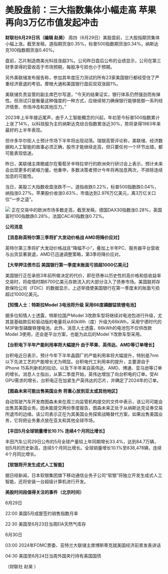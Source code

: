 

# 美股盘前：三大指数集体小幅走高 苹果再向3万亿市值发起冲击

**财联社6月29日讯（编辑 赵昊）**
周四（6月29日）美股盘前，三大股指期货集体小幅上涨。截至发稿，道指期货涨0.35%，标普500指数期货涨0.34%，纳斯达克100指数期货涨0.40%。

盘前，芯片制造商美光科技涨超3%。公司昨日盘后公布的业绩显示，公司在第三财季录得的营收高于市场预期，每股净亏损也小于预期。

另外美联储发布报告称，参加其年度压力测试的所有23家美国银行都经受住了严重经济衰退的考验。摩根大通和美国银行盘前双双涨超1%。

美联储负责监管的副主席巴尔写道，“今天的结果证实，银行体系仍然强劲而有弹性。但测试只是衡量这种强度的一种方式，应继续努力确保银行能够抵御一系列经济情景、市场冲击和其他压力。”

2023年上半年接近尾声，由于人工智能概念的兴起，年初至今标普500指数累计上涨了14%，以科技股为主的纳斯达克综合指数累涨近30%，势将录得1983年来最好的上半年表现。

但许多华尔街人士预计市场下半年将出现动荡。瑞银高管评论称，美联储、经济数据和人工智能的故事必须正确，股市才能继续走高，但只要任何一个环节出错，都可能表现低迷。

昨日，美联储主席鲍威尔在葡萄牙辛特拉举行的欧洲央行研讨会上表示，预计未来会出现更多的紧缩力量。他重申，多数决策者预计今年将再加息两次，不排除连续加息的可能性。

当日，美股三大指数收盘涨跌不一。道指收跌0.22%，标普500指数跌0.04%，纳指涨0.27%。苹果股价收涨0.63%，市值达到2.976万亿美元，离3万亿关口仅“一步之遥”。

![](https://inews.gtimg.com/om_bt/OX86SR1svn2VLjz8nfUGJDJPVlqeSBknd0RmFwnw7ki-sAA/1000)
正在交易中的欧洲市场多数走高，截至发稿，德国DAX30指数涨0.28%，英国富时100指数跌0.28%，法国CAC40指数涨0.72%。

**公司消息**

**【消息称英特尔第三季将扩大发动价格战 AMD将降价应对】**

英特尔第三季将扩大发动价格战且“降幅不小”，叠加上半年PC、服务器平台营收与出货显著衰退，AMD已迅速调整策略，第3季将降价应对。

**【大举押注债市后 美国银行第一季度末账面亏损超1000亿美元】**

美国银行正在承担3年前所做决定的代价，即在债券以历史性的高价格和低收益率交易时，将疫情时期6700亿美元存款流入的大部分注入了债券市场。美国联邦存款保险公司（FDIC）的数据显示，上述举措使美国银行在第一季度末的账面亏损超过1000亿美元。

**【知情人士：特斯拉Model 3电池将升级 采用66度磷酸锰铁锂电池】**

据多位知情人士透露，特斯拉国产Model
3改款车型将继续对电池包进行升级，尤其是基础款后轮驱动版的电量将从60kWh（度）升级为66kWh，采用宁德时代的M3P新型磷酸铁锂电池。此外，消息人士透露，66kWh的电池包不仅供改款Model
3使用，还会是平台方案，也能为此后的Model Y改款车型采用。

**【台积电下半年产能利用率将大幅提升 由于苹果、英伟达、AMD等订单增长】**

台积电近日表示，预计今年下半年晶圆厂的产能利用率将大幅提升，特别是7nm以下先进工艺的产能增长尤为明显。台积电代工利用率的提升，主要源自于iPhone
15系列新机的拉动，以及下半年来自英伟达、AMD、博通、亚马逊等订单的增长。消息人士指出，从第二季度开始，英伟达增加了向台积电的订单。受AI
GPU需求的增长，台积电正在加紧生产英伟达的芯片，并确定了2024年的订单。

**【图森未来可能出售美国业务 将重心放到亚太或其他地区】**

自动驾驶汽车开发商图森未来在周三向监管机构提交的文件中表示，该公司可能会出售其美国业务。因未能提交两份季度报告，图森未来正处于从纳斯达克证券交易所退市的边缘。该公司表示正在为其美国业务探索战略替代方案，如果出售美国业务，它将把业务重点放在亚太和其他全球市场。

**【丰田5月全球销量增长10.1% 连续4个月同比增长】**

丰田汽车公司29日公布的5月全球产量较上年同期增长33.4%，达到84.7万辆，创5月的历史新高，连续5个月同比增长。全球销量增长10.1%至838,478辆，连续4个月同比增长。

**【软银将开发生成式人工智能】**

据日经新闻，日本软银集团旗下移动通信业务子公司“软银”将独立开发生成式人工智能，还将安装一台超级计算机进行开发。

**美股时间段值得关注的事件（北京时间）**

6月29日

22:00 美国5月成屋签约销售指数月率

22:30 美国至6月23日当周EIA天然气库存

6月30日

03:00 2024年FOMC票委、亚特兰大联储主席博斯蒂克就美国经济前景发表讲话

04:30 美国至6月24日当周外国央行持有美国国债

（财联社 赵昊 ）

